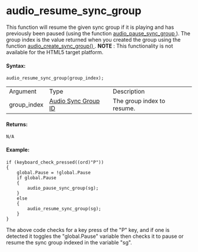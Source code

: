 # audio_resume_sync_group

This function will resume the given sync group if it is playing and has
previously been paused (using the function [ audio_pause_sync_group
](audio_pause_sync_group) ). The group index is the value returned
when you created the group using the function [
audio_create_sync_group() ](audio_create_sync_group) . **NOTE** :
This functionality is not available for the HTML5 target platform.

#### Syntax:

``` gml
audio_resume_sync_group(group_index);
```

|             |                                                                                                                                                      |                            |
|-------------|------------------------------------------------------------------------------------------------------------------------------------------------------|----------------------------|
| Argument    | Type                                                                                                                                                 | Description                |
| group_index |  [Audio Sync Group ID](../../../../../../GameMaker_Language/GML_Reference/Asset_Management/Audio/Audio_Synchronisation/audio_create_sync_group)  | The group index to resume. |

#### Returns:

``` gml
N/A
```

#### Example:

``` gml
if (keyboard_check_pressed((ord)"P"))
{
    global.Pause = !global.Pause
    if global.Pause
    {
        audio_pause_sync_group(sg);
    }
    else
    {
        audio_resume_sync_group(sg);
    }
}
```

The above code checks for a key press of the "P" key, and if one is
detected it toggles the "global.Pause" variable then checks it to pause
or resume the sync group indexed in the variable "sg".
